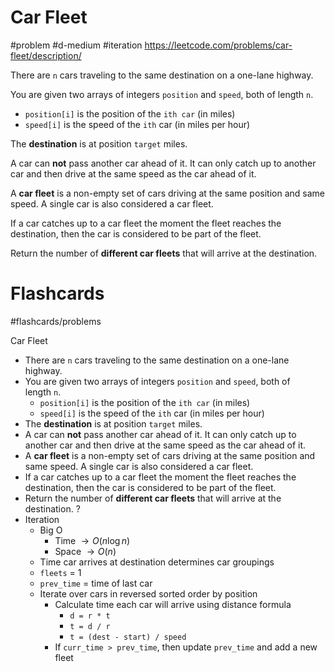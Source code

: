 # Car Fleet
#problem #d-medium #iteration
https://leetcode.com/problems/car-fleet/description/

There are `n` cars traveling to the same destination on a one-lane highway.

You are given two arrays of integers `position` and `speed`, both of length `n`.

- `position[i]` is the position of the `ith car` (in miles)
- `speed[i]` is the speed of the `ith` car (in miles per hour)

The **destination** is at position `target` miles.

A car can **not** pass another car ahead of it. It can only catch up to another car and then drive at the same speed as the car ahead of it.

A **car fleet** is a non-empty set of cars driving at the same position and same speed. A single car is also considered a car fleet.

If a car catches up to a car fleet the moment the fleet reaches the destination, then the car is considered to be part of the fleet.

Return the number of **different car fleets** that will arrive at the destination.
# Flashcards
#flashcards/problems 

Car Fleet
- There are `n` cars traveling to the same destination on a one-lane highway.
- You are given two arrays of integers `position` and `speed`, both of length `n`.
	- `position[i]` is the position of the `ith car` (in miles)
	- `speed[i]` is the speed of the `ith` car (in miles per hour)
- The **destination** is at position `target` miles.
- A car can **not** pass another car ahead of it. It can only catch up to another car and then drive at the same speed as the car ahead of it.
- A **car fleet** is a non-empty set of cars driving at the same position and same speed. A single car is also considered a car fleet.
- If a car catches up to a car fleet the moment the fleet reaches the destination, then the car is considered to be part of the fleet.
- Return the number of **different car fleets** that will arrive at the destination.
?
- Iteration
	- Big O
		- Time $\to O(n \log n)$
		- Space $\to O(n)$
	- Time car arrives at destination determines car groupings
	- `fleets` = 1
	- `prev_time` = time of last car
	- Iterate over cars in reversed sorted order by position
		- Calculate time each car will arrive using distance formula
			- `d = r * t`
			- `t = d / r`
			- `t = (dest - start) / speed`
		- If  `curr_time > prev_time`, then update `prev_time` and add a new fleet